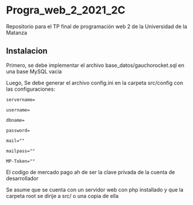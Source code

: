 # Progra_web_2_2021_2C
Repositorio para el TP final de programación web 2 de la Universidad de la Matanza


## Instalacion

Primero, se debe implementar el archivo base_datos/gauchorocket.sql en una base MySQL vacia

Luego, Se debe generar el archivo config.ini en la carpeta src/config con las configuraciones:


``servername=``

``username=``

``dbname=``

``password=``

``mail=""``

``mailpass=""``

``MP-Token=""``

El codigo de mercado pago ah de ser la clave privada de la cuenta de desarrollador

Se asume que se cuenta con un servidor web con php installado y que la carpeta root se dirije a src/ o una copia de ella